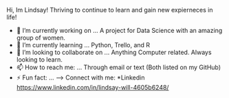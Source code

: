 Hi, Im Lindsay! Thriving to continue to learn  and gain new expierneces in life! 

- 🔭 I’m currently working on ... A project for Data Science with an amazing group of women.
- 🌱 I’m currently learning ... Python, Trello, and R
- 👯 I’m looking to collaborate on ... Anything Computer related. Always looking to learn.
- 📫 How to reach me: ... Through email or text (Both listed on my GitHub)
- ⚡ Fun fact: ... 
--> Connect with me:
     *Linkedin https://www.linkedin.com/in/lindsay-will-4605b6248/
